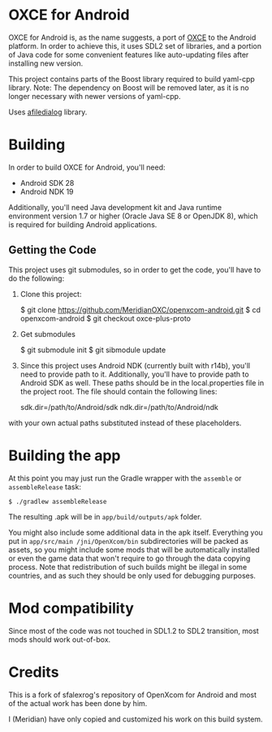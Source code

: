 # OXCE for Android

OXCE for Android is, as the name suggests, a port of [OXCE](https://openxcom.org/forum/index.php/topic,5251.0.html) to the
Android platform. In order to achieve this, it uses SDL2 set of libraries, and a portion of Java
code for some convenient features like auto-updating files after installing new version.

This project contains parts of the Boost library required to build yaml-cpp library.
Note: The dependency on Boost will be removed later, as it is no longer necessary with newer versions of yaml-cpp.

Uses [afiledialog](https://github.com/jfmdev/afiledialog) library.

# Building

In order to build OXCE for Android, you'll need:

 - Android SDK 28
 - Android NDK 19

Additionally, you'll need Java development kit and Java runtime environment version 1.7 or higher
(Oracle Java SE 8 or OpenJDK 8), which is required for building Android applications.

## Getting the Code

This project uses git submodules, so in order to get the code, you'll have to do the following:

1. Clone this project:


    $ git clone https://github.com/MeridianOXC/openxcom-android.git
    $ cd openxcom-android
    $ git checkout oxce-plus-proto

2. Get submodules


    $ git submodule init
    $ git sibmodule update

3. Since this project uses Android NDK (currently built with r14b), you'll need to provide path
to it. Additionally, you'll have to provide path to Android SDK as well. These paths should be in
the local.properties file in the project root. The file should contain the following lines:


    sdk.dir=/path/to/Android/sdk
    ndk.dir=/path/to/Android/ndk

with your own actual paths substituted instead of these placeholders.

# Building the app

At this point you may just run the Gradle wrapper with the `assemble` or `assembleRelease` task:


    $ ./gradlew assembleRelease

The resulting .apk will be in `app/build/outputs/apk` folder.

You might also include some additional data in the apk itself. Everything you put in `app/src/main
/jni/OpenXcom/bin` subdirectories will be packed as assets, so you might include some mods that will be
automatically installed or even the game data that won't require to go through the data copying
process. Note that redistribution of such builds might be illegal in some countries, and as
such they should be only used for debugging purposes.

# Mod compatibility

Since most of the code was not touched in SDL1.2 to SDL2 transition, most mods should work out-of-box.

# Credits

This is a fork of sfalexrog's repository of OpenXcom for Android and most of the actual work has been done by him.

I (Meridian) have only copied and customized his work on this build system.
